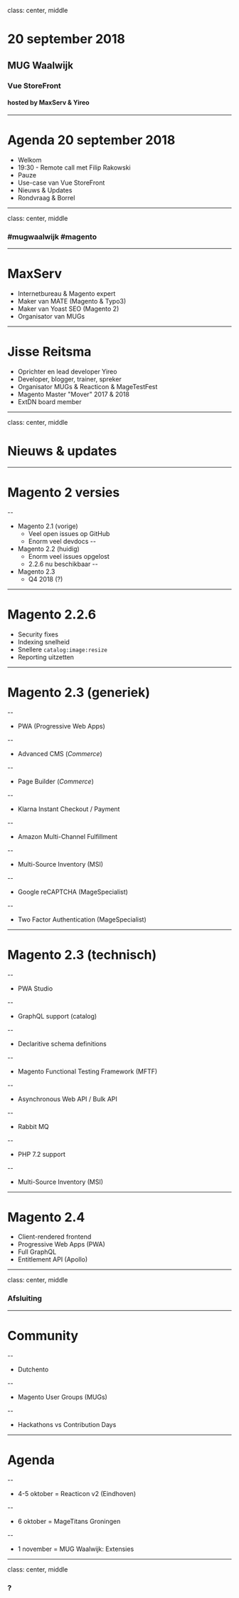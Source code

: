 class: center, middle
# 20 september 2018
## MUG Waalwijk
### Vue StoreFront
#### hosted by MaxServ & Yireo

---
# Agenda 20 september 2018
- Welkom 
- 19:30 - Remote call met Filip Rakowski
- Pauze
- Use-case van Vue StoreFront
- Nieuws & Updates
- Rondvraag & Borrel

---
class: center, middle
### #mugwaalwijk #magento

---
# MaxServ
- Internetbureau & Magento expert
- Maker van MATE (Magento & Typo3)
- Maker van Yoast SEO (Magento 2)
- Organisator van MUGs

---
# Jisse Reitsma
- Oprichter en lead developer Yireo
- Developer, blogger, trainer, spreker
- Organisator MUGs & Reacticon & MageTestFest
- Magento Master "Mover" 2017 & 2018
- ExtDN board member

---
class: center, middle
# Nieuws & updates

---
# Magento 2 versies

--
- Magento 2.1 (vorige)
    - Veel open issues op GitHub
    - Enorm veel devdocs
--
- Magento 2.2 (huidig)
    - Enorm veel issues opgelost
    - 2.2.6 nu beschikbaar
--
- Magento 2.3
    - Q4 2018 (?)

---
# Magento 2.2.6
- Security fixes
- Indexing snelheid
- Snellere `catalog:image:resize`
- Reporting uitzetten

---
# Magento 2.3 (generiek)

--
- PWA (Progressive Web Apps)

--
- Advanced CMS (*Commerce*)

--
- Page Builder (*Commerce*)

--
- Klarna Instant Checkout / Payment

--
- Amazon Multi-Channel Fulfillment

--
- Multi-Source Inventory (MSI)

--
- Google reCAPTCHA (MageSpecialist)

--
- Two Factor Authentication (MageSpecialist)

---
# Magento 2.3 (technisch)

--
- PWA Studio

--
- GraphQL support (catalog)

--
- Declaritive schema definitions

--
- Magento Functional Testing Framework (MFTF)

--
- Asynchronous Web API / Bulk API

--
- Rabbit MQ

--
- PHP 7.2 support

--
- Multi-Source Inventory (MSI)

---
# Magento 2.4
- Client-rendered frontend
- Progressive Web Apps (PWA)
- Full GraphQL
- Entitlement API (Apollo)

---
class: center, middle
### Afsluiting

---
# Community

--
- Dutchento

--
- Magento User Groups (MUGs)

--
- Hackathons vs Contribution Days

---
# Agenda

--
- 4-5 oktober = Reacticon v2 (Eindhoven)

--
- 6 oktober = MageTitans Groningen

--
- 1 november = MUG Waalwijk: Extensies

---
class: center, middle
### ?

